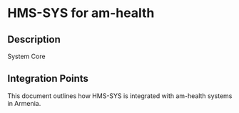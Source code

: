 # HMS-SYS for am-health

## Description

System Core

## Integration Points

This document outlines how HMS-SYS is integrated with am-health systems in Armenia.
